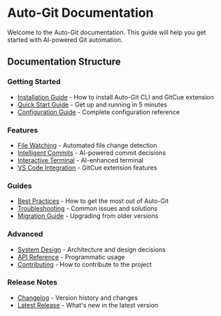 # Auto-Git Documentation

Welcome to the Auto-Git documentation. This guide will help you get started with AI-powered Git automation.

## Documentation Structure

### Getting Started
- [Installation Guide](./installation.md) - How to install Auto-Git CLI and GitCue extension
- [Quick Start Guide](./quickstart.md) - Get up and running in 5 minutes
- [Configuration Guide](./configuration.md) - Complete configuration reference

### Features
- [File Watching](./features/file-watching.md) - Automated file change detection
- [Intelligent Commits](./features/intelligent-commits.md) - AI-powered commit decisions
- [Interactive Terminal](./features/interactive-terminal.md) - AI-enhanced terminal
- [VS Code Integration](./features/vscode-integration.md) - GitCue extension features

### Guides
- [Best Practices](./guides/best-practices.md) - How to get the most out of Auto-Git
- [Troubleshooting](./guides/troubleshooting.md) - Common issues and solutions
- [Migration Guide](./guides/migration.md) - Upgrading from older versions

### Advanced
- [System Design](./advanced/system-design.md) - Architecture and design decisions
- [API Reference](./advanced/api-reference.md) - Programmatic usage
- [Contributing](./advanced/contributing.md) - How to contribute to the project

### Release Notes
- [Changelog](./CHANGELOG.md) - Version history and changes
- [Latest Release](./releases/latest.md) - What's new in the latest version
